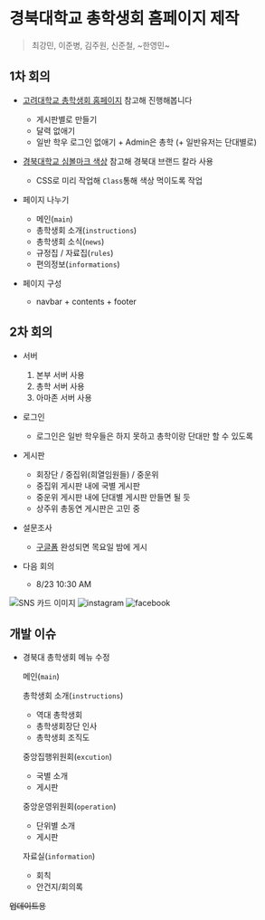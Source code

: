 # 경북대학교 총학생회 홈페이지 제작
> 최강민, 이준병, 김주원, 신준철, ~한영민~

## 1차 회의

* [고려대학교 총학생회 홈페이지](http://koreastudent.kr/) 참고해 진행해봅니다  
    - 게시판별로 만들기
    - 달력 없애기
    - 일반 학우 로그인 없애기 + Admin은 총학 (+ 일반유저는 단대별로)

* [경북대학교 심볼마크 색상](https://www.knu.ac.kr/wbbs/) 참고해 경북대 브랜드 칼라 사용
    - CSS로 미리 작업해 `Class`통해 색상 먹이도록 작업

* 페이지 나누기
    - 메인(`main`)
    - 총학생회 소개(`instructions`)
    - 총학생회 소식(`news`)
    - 규정집 / 자료집(`rules`)
    - 편의정보(`informations`)
* 페이지 구성
    - navbar + contents + footer   
    
## 2차 회의
 * 서버
    1. 본부 서버 사용
    2. 총학 서버 사용
    3. 아마존 서버 사용
 
 * 로그인  
    - 로그인은 일반 학우들은 하지 못하고 총학이랑 단대만 할 수 있도록
 
 * 게시판
    - 회장단 / 중집위(희열임원들) / 중운위
    - 중집위 게시판 내에 국별 게시판
    - 중운위 게시판 내에 단대별 게시판 만들면 될 듯
    - 상주위 총동연 게시판은 고민 중
 
 * 설문조사
    - [구글폼](https://forms.gle/ZEe36SAasaK7ANfx7) 완성되면 목요일 밤에 게시
    
 * 다음 회의
    - 8/23 10:30 AM

![SNS 카드 이미지](img/cardImage.jpg)
![instagram](img/instagram.jpeg)
![facebook](img/facebook.jpeg)

## 개발 이슈
* 경북대 총학생회 메뉴 수정
    
    메인(`main`)
    
    총학생회 소개(`instructions`)
    - 역대 총학생회
    - 총학생회장단 인사
    - 총학생회 조직도
    
    중앙집행위원회(`excution`)
    - 국별 소개
    - 게시판
    
    중앙운영위원회(`operation`)
    - 단위별 소개
    - 게시판
    
    자료실(`information`)
    - 회칙
    - 안건지/회의록

~~업데이트용~~